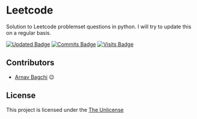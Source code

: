 # Leetcode
Solution to Leetcode problemset questions in python. I will try to update this on a regular basis.

[![Updated Badge](https://badges.pufler.dev/updated/puf17640/puf17640)](https://badges.pufler.dev)
[![Commits Badge](https://badges.pufler.dev/commits/monthly/puf17640)](https://badges.pufler.dev)
[![Visits Badge](https://badges.pufler.dev/visits/puf17640/git-badges)](https://badges.pufler.dev)




## Contributors 
* [Arnav Bagchi](https://github.com/thewires2) 	:wink:

## License

This project is licensed under the [The Unlicense](https://choosealicense.com/licenses/unlicense/#)
